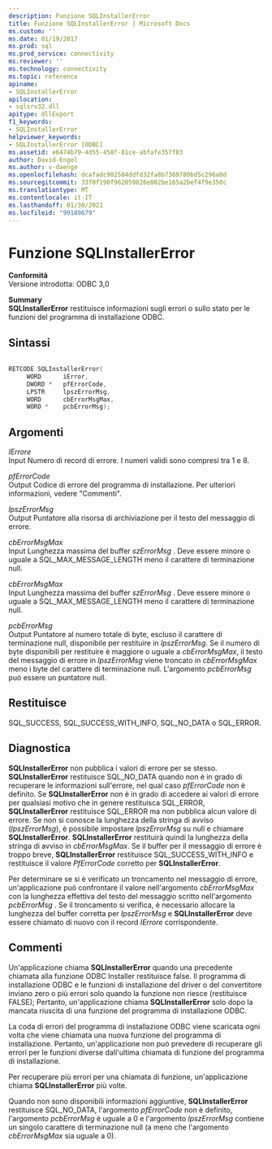 ```yaml
---
description: Funzione SQLInstallerError
title: Funzione SQLInstallerError | Microsoft Docs
ms.custom: ''
ms.date: 01/19/2017
ms.prod: sql
ms.prod_service: connectivity
ms.reviewer: ''
ms.technology: connectivity
ms.topic: reference
apiname:
- SQLInstallerError
apilocation:
- sqlsrv32.dll
apitype: dllExport
f1_keywords:
- SQLInstallerError
helpviewer_keywords:
- SQLInstallerError [ODBC]
ms.assetid: e6474b79-4d55-458f-81ce-abfafe357f83
author: David-Engel
ms.author: v-daenge
ms.openlocfilehash: dcafadc902504ddfd32fa8b7369780bd5c296a0d
ms.sourcegitcommit: 33f0f190f962059826e002be165a2bef4f9e350c
ms.translationtype: MT
ms.contentlocale: it-IT
ms.lasthandoff: 01/30/2021
ms.locfileid: "99189679"
---
```

# <a name="sqlinstallererror-function"></a>Funzione SQLInstallerError
**Conformità**  
 Versione introdotta: ODBC 3,0  
  
 **Summary**  
 **SQLInstallerError** restituisce informazioni sugli errori o sullo stato per le funzioni del programma di installazione ODBC.  
  
## <a name="syntax"></a>Sintassi  
  
```cpp  
  
RETCODE SQLInstallerError(  
     WORD      iError,  
     DWORD *   pfErrorCode,  
     LPSTR     lpszErrorMsg,  
     WORD      cbErrorMsgMax,  
     WORD *    pcbErrorMsg);  
```  
  
## <a name="arguments"></a>Argomenti  
 *IErrore*  
 Input Numero di record di errore. I numeri validi sono compresi tra 1 e 8.  
  
 *pfErrorCode*  
 Output Codice di errore del programma di installazione. Per ulteriori informazioni, vedere "Commenti".  
  
 *lpszErrorMsg*  
 Output Puntatore alla risorsa di archiviazione per il testo del messaggio di errore.  
  
 *cbErrorMsgMax*  
 Input Lunghezza massima del buffer *szErrorMsg* . Deve essere minore o uguale a SQL_MAX_MESSAGE_LENGTH meno il carattere di terminazione null.  
  
 *cbErrorMsgMax*  
 Input Lunghezza massima del buffer *szErrorMsg* . Deve essere minore o uguale a SQL_MAX_MESSAGE_LENGTH meno il carattere di terminazione null.  
  
 *pcbErrorMsg*  
 Output Puntatore al numero totale di byte, escluso il carattere di terminazione null, disponibile per restituire in *lpszErrorMsg*. Se il numero di byte disponibili per restituire è maggiore o uguale a *cbErrorMsgMax*, il testo del messaggio di errore in *lpszErrorMsg* viene troncato in *cbErrorMsgMax* meno i byte del carattere di terminazione null. L'argomento *pcbErrorMsg* può essere un puntatore null.  
  
## <a name="returns"></a>Restituisce  
 SQL_SUCCESS, SQL_SUCCESS_WITH_INFO, SQL_NO_DATA o SQL_ERROR.  
  
## <a name="diagnostics"></a>Diagnostica  
 **SQLInstallerError** non pubblica i valori di errore per se stesso. **SQLInstallerError** restituisce SQL_NO_DATA quando non è in grado di recuperare le informazioni sull'errore, nel qual caso *pfErrorCode* non è definito. Se **SQLInstallerError** non è in grado di accedere ai valori di errore per qualsiasi motivo che in genere restituisca SQL_ERROR, **SQLInstallerError** restituisce SQL_ERROR ma non pubblica alcun valore di errore. Se non si conosce la lunghezza della stringa di avviso (*lpszErrorMsg*), è possibile impostare *lpszErrorMsg* su null e chiamare **SQLInstallerError**. **SQLInstallerError** restituirà quindi la lunghezza della stringa di avviso in *cbErrorMsgMax*. Se il buffer per il messaggio di errore è troppo breve, **SQLInstallerError** restituisce SQL_SUCCESS_WITH_INFO e restituisce il valore *PfErrorCode* corretto per **SQLInstallerError**.  
  
 Per determinare se si è verificato un troncamento nel messaggio di errore, un'applicazione può confrontare il valore nell'argomento *cbErrorMsgMax* con la lunghezza effettiva del testo del messaggio scritto nell'argomento *pcbErrorMsg* . Se il troncamento si verifica, è necessario allocare la lunghezza del buffer corretta per *lpszErrorMsg* e **SQLInstallerError** deve essere chiamato di nuovo con il record *IErrore* corrispondente.  
  
## <a name="comments"></a>Commenti  
 Un'applicazione chiama **SQLInstallerError** quando una precedente chiamata alla funzione ODBC Installer restituisce false. Il programma di installazione ODBC e le funzioni di installazione del driver o del convertitore inviano zero o più errori solo quando la funzione non riesce (restituisce FALSE); Pertanto, un'applicazione chiama **SQLInstallerError** solo dopo la mancata riuscita di una funzione del programma di installazione ODBC.  
  
 La coda di errori del programma di installazione ODBC viene scaricata ogni volta che viene chiamata una nuova funzione del programma di installazione. Pertanto, un'applicazione non può prevedere di recuperare gli errori per le funzioni diverse dall'ultima chiamata di funzione del programma di installazione.  
  
 Per recuperare più errori per una chiamata di funzione, un'applicazione chiama **SQLInstallerError** più volte.  
  
 Quando non sono disponibili informazioni aggiuntive, **SQLInstallerError** restituisce SQL_NO_DATA, l'argomento *pfErrorCode* non è definito, l'argomento *pcbErrorMsg* è uguale a 0 e l'argomento *lpszErrorMsg* contiene un singolo carattere di terminazione null (a meno che l'argomento *cbErrorMsgMax* sia uguale a 0).
